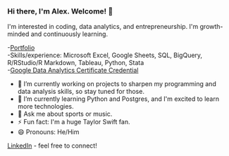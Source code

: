 ### Hi there, I'm Alex. Welcome! 👋

I'm interested in coding, data analytics, and entrepreneurship. I'm growth-minded and continuously learning.

-[Portfolio](https://github.com/alexb131/Portfolio)\
-Skills/experience: Microsoft Excel, Google Sheets, SQL, BigQuery, R/RStudio/R Markdown, Tableau, Python, Stata\
-[Google Data Analytics Certificate Credential](https://www.coursera.org/account/accomplishments/specialization/certificate/SL8JHKR8GWJA)

- 🔭 I’m currently working on projects to sharpen my programming and data analysis skills, so stay tuned for those.
- 🌱 I’m currently learning Python and Postgres, and I'm excited to learn more technologies.
- 💬 Ask me about sports or music.
- ⚡️ Fun fact: I'm a huge Taylor Swift fan.
- 😄 Pronouns: He/Him

[LinkedIn](https://linkedin.com/in/abotello13) - feel free to connect!
